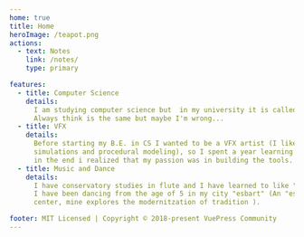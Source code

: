 ```yaml
---
home: true
title: Home
heroImage: /teapot.png
actions:
  - text: Notes
    link: /notes/
    type: primary

features:
  - title: Computer Science
    details:
      I am studying computer science but  in my university it is called informatics engineering. I
      Always think is the same but maybe I'm wrong...
  - title: VFX
    details:
      Before starting my B.E. in CS I wanted to be a VFX artist (I liked technical work like
      simulations and procedural modeling), so I spent a year learning the tools and techniques but
      in the end i realized that my passion was in building the tools.
  - title: Music and Dance
    details:
      I have conservatory studies in flute and I have learned to like "classical" music a lot. Also,
      I have been dancing from the age of 5 in my city "esbart" (An "esbart" is a traditional dance
      center, mine explores the modernitzation of tradition ).

footer: MIT Licensed | Copyright © 2018-present VuePress Community
---
```

